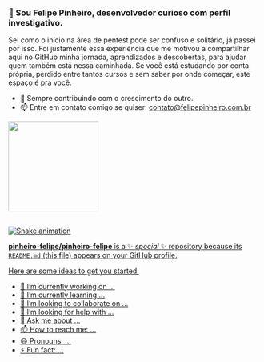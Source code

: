 ### 👋 Sou Felipe Pinheiro, desenvolvedor curioso com perfil investigativo. 

Sei como o início na área de pentest pode ser confuso e solitário, já passei por isso. Foi justamente essa experiência que me motivou a compartilhar aqui no GitHub minha jornada, aprendizados e descobertas, para ajudar quem também está nessa caminhada. Se você está estudando por conta própria, perdido entre tantos cursos e sem saber por onde começar, este espaço é pra você.

- 🌱 Sempre contribuindo com o crescimento do outro.
- 📫 Entre em contato comigo se quiser: contato@felipepinheiro.com.br

<div align="left">
  <a href="https://github.com/pinheiro-felipe">
  <img height="180em" src="https://github-readme-stats.vercel.app/api?username=pinheiro-felipe&show_icons=true&theme=dark&include_all_commits=true&count_private=true"/>
  <!--<img height="180em" src="https://github-readme-stats.vercel.app/api/top-langs/?username=pinheiro-felipe&layout=compact&langs_count=7&theme=dark"/>-->
</div>

<!--<div style="display: inline_block"><br>
  <img align="center" alt="Rafa-Js" height="30" width="40" src="https://raw.githubusercontent.com/devicons/devicon/master/icons/javascript/javascript-plain.svg">
  <img align="center" alt="Rafa-Ts" height="30" width="40" src="https://raw.githubusercontent.com/devicons/devicon/master/icons/typescript/typescript-plain.svg">
  <img align="center" alt="Rafa-React" height="30" width="40" src="https://raw.githubusercontent.com/devicons/devicon/master/icons/react/react-original.svg">
  <img align="center" alt="Rafa-HTML" height="30" width="40" src="https://raw.githubusercontent.com/devicons/devicon/master/icons/html5/html5-original.svg">
  <img align="center" alt="Rafa-CSS" height="30" width="40" src="https://raw.githubusercontent.com/devicons/devicon/master/icons/css3/css3-original.svg">
  <img align="center" alt="Rafa-Python" height="30" width="40" src="https://raw.githubusercontent.com/devicons/devicon/master/icons/python/python-original.svg">
  <img align="center" alt="Rafa-Csharp" height="30" width="40" src="https://raw.githubusercontent.com/devicons/devicon/master/icons/csharp/csharp-original.svg"> 
  <img align="right" alt="Rafa-pic" height="150" style="border-radius:50px;" src="https://avatars.githubusercontent.com/u/90653437?v=4">
</div>-->
  
 ##
  
<div> 
 
 ![Snake animation](https://github.com/pinheiro-felipe/pinheiro-felipe/blob/output/github-contribution-grid-snake.svg)
  
</div>

  

**pinheiro-felipe/pinheiro-felipe** is a ✨ _special_ ✨ repository because its `README.md` (this file) appears on your GitHub profile.

Here are some ideas to get you started:

- 🔭 I’m currently working on ...
- 🌱 I’m currently learning ...
- 👯 I’m looking to collaborate on ...
- 🤔 I’m looking for help with ...
- 💬 Ask me about ...
- 📫 How to reach me: ...
- 😄 Pronouns: ...
- ⚡ Fun fact: ...


